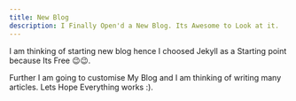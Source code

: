 ```yaml
---
title: New Blog
description: I Finally Open'd a New Blog. Its Awesome to Look at it.
---
```


I am thinking of starting new blog hence I choosed Jekyll as a Starting point because Its Free 😉😉.

Further I am going to customise My Blog and I am thinking of writing many articles. Lets Hope Everything works :).